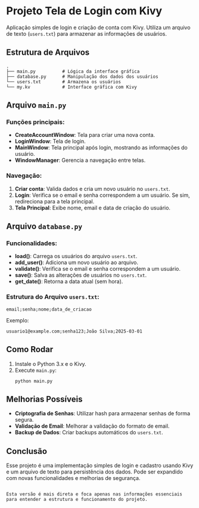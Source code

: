 
# Projeto Tela de Login com Kivy

Aplicação simples de login e criação de conta com Kivy. Utiliza um arquivo de texto (`users.txt`) para armazenar as informações de usuários.

## Estrutura de Arquivos

```
.
├── main.py          # Lógica da interface gráfica
├── database.py      # Manipulação dos dados dos usuários
└── users.txt        # Armazena os usuários
└── my.kv            # Interface gráfica com Kivy
```

## Arquivo `main.py`

### Funções principais:

- **CreateAccountWindow**: Tela para criar uma nova conta.
- **LoginWindow**: Tela de login.
- **MainWindow**: Tela principal após login, mostrando as informações do usuário.
- **WindowManager**: Gerencia a navegação entre telas.

### Navegação:

1. **Criar conta**: Valida dados e cria um novo usuário no `users.txt`.
2. **Login**: Verifica se o email e senha correspondem a um usuário. Se sim, redireciona para a tela principal.
3. **Tela Principal**: Exibe nome, email e data de criação do usuário.

## Arquivo `database.py`

### Funcionalidades:

- **load()**: Carrega os usuários do arquivo `users.txt`.
- **add_user()**: Adiciona um novo usuário ao arquivo.
- **validate()**: Verifica se o email e senha correspondem a um usuário.
- **save()**: Salva as alterações de usuários no `users.txt`.
- **get_date()**: Retorna a data atual (sem hora).

### Estrutura do Arquivo `users.txt`:

```
email;senha;nome;data_de_criacao
```

Exemplo:
```
usuario1@example.com;senha123;João Silva;2025-03-01
```

## Como Rodar

1. Instale o Python 3.x e o Kivy.
2. Execute `main.py`:
   ```
   python main.py
   ```

## Melhorias Possíveis

- **Criptografia de Senhas**: Utilizar hash para armazenar senhas de forma segura.
- **Validação de Email**: Melhorar a validação do formato de email.
- **Backup de Dados**: Criar backups automáticos do `users.txt`.

## Conclusão

Esse projeto é uma implementação simples de login e cadastro usando Kivy e um arquivo de texto para persistência dos dados. Pode ser expandido com novas funcionalidades e melhorias de segurança.
```

Esta versão é mais direta e foca apenas nas informações essenciais para entender a estrutura e funcionamento do projeto.